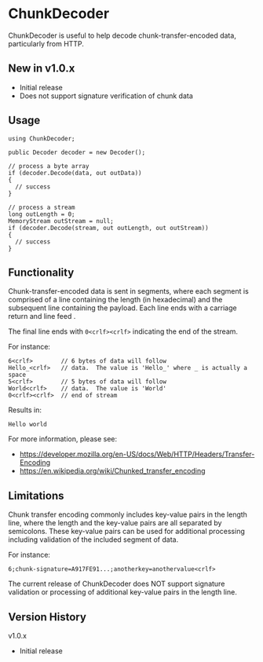 # ChunkDecoder 

ChunkDecoder is useful to help decode chunk-transfer-encoded data, particularly from HTTP.

## New in v1.0.x

- Initial release
- Does not support signature verification of chunk data

## Usage
```
using ChunkDecoder;

public Decoder decoder = new Decoder();

// process a byte array
if (decoder.Decode(data, out outData))
{
  // success
}

// process a stream
long outLength = 0;
MemoryStream outStream = null;
if (decoder.Decode(stream, out outLength, out outStream))
{
  // success
}
```

## Functionality

Chunk-transfer-encoded data is sent in segments, where each segment is comprised of a line containing the length (in hexadecimal) and the subsequent line containing the payload.  Each line ends with a carriage return and line feed <crlf>.

The final line ends with ```0<crlf><crlf>``` indicating the end of the stream.

For instance:
```
6<crlf>        // 6 bytes of data will follow
Hello_<crlf>   // data.  The value is 'Hello_' where _ is actually a space
5<crlf>        // 5 bytes of data will follow
World<crlf>    // data.  The value is 'World'
0<crlf><crlf>  // end of stream
```
Results in:
```
Hello world
```

For more information, please see: 

- https://developer.mozilla.org/en-US/docs/Web/HTTP/Headers/Transfer-Encoding
- https://en.wikipedia.org/wiki/Chunked_transfer_encoding

## Limitations

Chunk transfer encoding commonly includes key-value pairs in the length line, where the length and the key-value pairs are all separated by semicolons.  These key-value pairs can be used for additional processing including validation of the included segment of data.

For instance:
```
6;chunk-signature=A917FE91...;anotherkey=anothervalue<crlf>
```

The current release of ChunkDecoder does NOT support signature validation or processing of additional key-value pairs in the length line.

## Version History

v1.0.x
- Initial release

